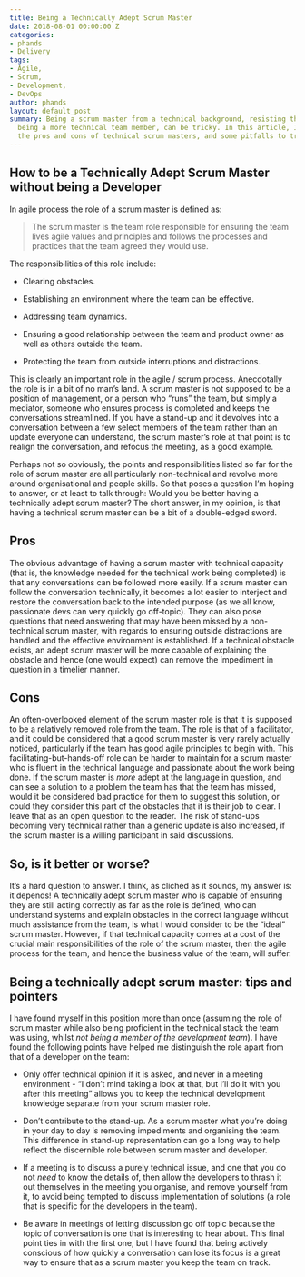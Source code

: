 ```yaml
---
title: Being a Technically Adept Scrum Master
date: 2018-08-01 00:00:00 Z
categories:
- phands
- Delivery
tags:
- Agile,
- Scrum,
- Development,
- DevOps
author: phands
layout: default_post
summary: Being a scrum master from a technical background, resisting the appeal of
  being a more technical team member, can be tricky. In this article, I weight up
  the pros and cons of technical scrum masters, and some pitfalls to try and avoid
---
```


## How to be a Technically Adept Scrum Master without being a Developer
In agile process the role of a scrum master is defined as:

> The scrum master is the team role responsible for ensuring the team lives agile values and principles and follows the processes and practices that the team agreed they would use.

The responsibilities of this role include:

- Clearing obstacles.

- Establishing an environment where the team can be effective.

- Addressing team dynamics.

- Ensuring a good relationship between the team and product owner as well as others outside the team.

- Protecting the team from outside interruptions and distractions.

This is clearly an important role in the agile / scrum process. Anecdotally the role is in a bit of no man’s land. A scrum master is not supposed to be a position of management, or a person who “runs” the team, but simply a mediator, someone who ensures process is completed and keeps the conversations streamlined. If you have a stand-up and it devolves into a conversation between a few select members of the team rather than an update everyone can understand, the scrum master’s role at that point is to realign the conversation, and refocus the meeting, as a good example.

Perhaps not so obviously, the points and responsibilities listed so far for the role of scrum master are all particularly non-technical and revolve more around organisational and people skills. So that poses a question I’m hoping to answer, or at least to talk through: Would you be better having a technically adept scrum master? The short answer, in my opinion, is that having a technical scrum master can be a bit of a double-edged sword.

## Pros

The obvious advantage of having a scrum master with technical capacity (that is, the knowledge needed for the technical work being completed) is that any conversations can be followed more easily. If a scrum master can follow the conversation technically, it becomes a lot easier to interject and restore the conversation back to the intended purpose (as we all know, passionate devs can very quickly go off-topic). They can also pose questions that need answering that may have been missed by a non-technical scrum master, with regards to ensuring outside distractions are handled and the effective environment is established. If a technical obstacle exists, an adept scrum master will be more capable of explaining the obstacle and hence (one would expect) can remove the impediment in question in a timelier manner.

## Cons

An often-overlooked element of the scrum master role is that it is supposed to be a relatively removed role from the team. The role is that of a facilitator, and it could be considered that a good scrum master is very rarely actually noticed, particularly if the team has good agile principles to begin with. This facilitating-but-hands-off role can be harder to maintain for a scrum master who is fluent in the technical language and passionate about the work being done. If the scrum master is *more* adept at the language in question, and can see a solution to a problem the team has that the team has missed, would it be considered bad practice for them to suggest this solution, or could they consider this part of the obstacles that it is their job to clear. I leave that as an open question to the reader. The risk of stand-ups becoming very technical rather than a generic update is also increased, if the scrum master is a willing participant in said discussions.

## So, is it better or worse?

It’s a hard question to answer. I think, as cliched as it sounds, my answer is: it depends! A technically adept scrum master who is capable of ensuring they are still acting correctly as far as the role is defined, who can understand systems and explain obstacles in the correct language without much assistance from the team, is what I would consider to be the “ideal” scrum master. However, if that technical capacity comes at a cost of the crucial main responsibilities of the role of the scrum master, then the agile process for the team, and hence the business value of the team, will suffer.

## Being a technically adept scrum master: tips and pointers

I have found myself in this position more than once (assuming the role of scrum master while also being proficient in the technical stack the team was using, whilst *not being a member of the development team*). I have found the following points have helped me distinguish the role apart from that of a developer on the team:

 - Only offer technical opinion if it is asked, and never in a meeting environment - “I don’t mind taking a look at that, but I’ll do it with you after this meeting” allows you to keep the technical development knowledge separate from your scrum master role.
 
 - Don’t contribute to the stand-up. As a scrum master what you’re doing in your day to day is removing impediments and organising the team. This difference in stand-up representation can go a long way to help reflect the discernible role between scrum master and developer.
 
 - If a meeting is to discuss a purely technical issue, and one that you do not *need* to know the details of, then allow the developers to thrash it out themselves in the meeting you organise, and remove yourself from it, to avoid being tempted to discuss implementation of solutions (a role that is specific for the developers in the team).
 
 - Be aware in meetings of letting discussion go off topic because the topic of conversation is one that is interesting to hear about. This final point ties in with the first one, but I have found that being actively conscious of how quickly a conversation can lose its focus is a great way to ensure that as a scrum master you keep the team on track.
